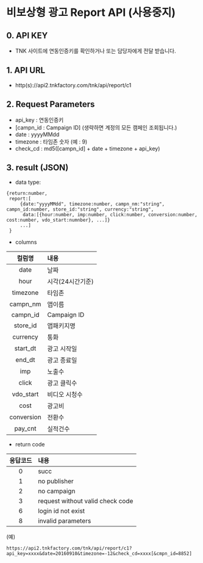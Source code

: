 # 비보상형 광고 Report API (사용중지)
## 0. API KEY
   -  TNK 사이트에 연동인증키를 확인하거나 또는  담당자에게 전달 받습니다.

## 1. API URL
  - http(s)://api2.tnkfactory.com/tnk/api/report/c1

## 2. Request Parameters
   - api_key : 연동인증키
   - [campn_id : Campaign ID] (생략하면 계정의 모든 캠페인 조회됩니다.)
   - date : yyyyMMdd
   - timezone : 타임존 숫자 (예 : 9)
  - check_cd : md5([campn_id] + date + timezone + api_key)

## 3. result (JSON)
  - data type:
```
{return:number,  
 report:[
     {date:"yyyyMMdd", timezone:number, campn_nm:"string", campn_id:number, store_id:"string", currency:"string", 
      data:[{hour:number, imp:number, click:number, conversion:number, cost:number, vdo_start:numnber}, ...]}
     ...]
 }
```

  - columns

|컬럼명| 내용|
|:--:|:--|
 | date | 날짜 |
 | hour | 시각(24시간기준) |
 | timezone | 타임존 |
 | campn_nm | 앱이름 |
 | campn_id | Campaign ID |
 | store_id | 앱패키지명 |
 | currency | 통화 |
 | start_dt | 광고 시작일 |
 | end_dt| 광고 종료일 |
 | imp | 노출수 |
 | click |  광고 클릭수 |
 | vdo_start | 비디오 시청수 |
 | cost | 광고비 |
 | conversion | 전환수 |
 | pay_cnt | 실적건수 |

   
  - return code

|응답코드| 내용|
|:--:|:--|
|  0 | succ |
|  1 | no publisher |
|  2 | no campaign |
|  3 | request without valid check code |
|  6 | login id not exist |
|  8 | invalid parameters |

(예)
```
https://api2.tnkfactory.com/tnk/api/report/c1?api_key=xxxx&date=20160910&timezone=-12&check_cd=xxxx[&cmpn_id=8852]
```
